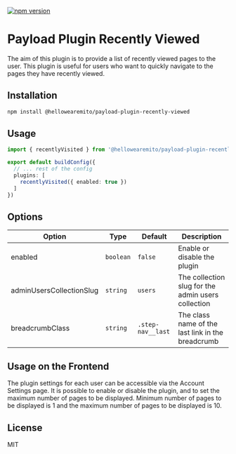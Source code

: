 [![npm version](https://badge.fury.io/js/@hellowearemito%2Fpayload-plugin-recently-visited.svg)](https://badge.fury.io/js/@hellowearemito%2Fpayload-plugin-recently-visited)
# Payload Plugin Recently Viewed
The aim of this plugin is to provide a list of recently viewed pages to the user. 
This plugin is useful for users who want to quickly navigate to the pages they have recently viewed.

## Installation

```bash
npm install @hellowearemito/payload-plugin-recently-viewed
```

## Usage

```typescript
import { recentlyVisited } from '@hellowearemito/payload-plugin-recently-visited'

export default buildConfig({
  // ... rest of the config
  plugins: [
    recentlyVisited({ enabled: true })
  ]
})
```

## Options

| Option                   | Type      | Default           | Description                                        |
|--------------------------|-----------|-------------------|----------------------------------------------------|
| enabled                  | `boolean` | `false`           | Enable or disable the plugin                       |
| adminUsersCollectionSlug | `string`  | `users`           | The collection slug for the admin users collection |
| breadcrumbClass          | `string`  | `.step-nav__last` | The class name of the last link in the breadcrumb  |

## Usage on the Frontend

The plugin settings for each user can be accessible via the Account Settings page.
It is possible to enable or disable the plugin, and to set the maximum number of pages to be displayed.
Minimum number of pages to be displayed is 1 and the maximum number of pages to be displayed is 10.

## License

MIT
